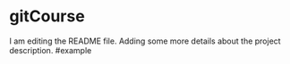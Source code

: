 # gitCourse
I am editing the README file. Adding some more details about the project description.
#example
